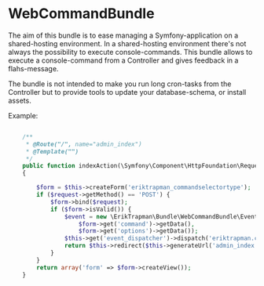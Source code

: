 WebCommandBundle
================
The aim of this bundle is to ease managing a Symfony-application on a shared-hosting environment. In a shared-hosting environment there's not always the possibility to execute console-commands. 
This bundle allows to execute a console-command from a Controller and gives feedback in a flahs-message.

The bundle is not intended to make you run long cron-tasks from the Controller but to provide tools to update your database-schema, or install assets.

Example:

```php

    /**
     * @Route("/", name="admin_index")
     * @Template("")
     */
    public function indexAction(\Symfony\Component\HttpFoundation\Request $request)
    {

        $form = $this->createForm('eriktrapman_commandselectortype');
        if ($request->getMethod() == 'POST') {
            $form->bind($request);
            if ($form->isValid()) {
                $event = new \ErikTrapman\Bundle\WebCommandBundle\Event\CommandRunEvent(
                    $form->get('command')->getData(), 
                    $form->get('options')->getData());
                $this->get('event_dispatcher')->dispatch('eriktrapman.command.run', $event);
                return $this->redirect($this->generateUrl('admin_index'));
            }
        }
        return array('form' => $form->createView());
    }
```
